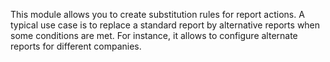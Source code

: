 This module allows you to create substitution rules for report actions.
A typical use case is to replace a standard report by alternative
reports when some conditions are met. For instance, it allows to
configure alternate reports for different companies.
